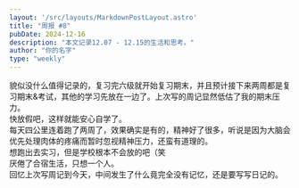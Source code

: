 ```yaml
---  
layout: '/src/layouts/MarkdownPostLayout.astro'  
title: "周报 #8"  
pubDate: 2024-12-16  
description: "本文记录12.07 - 12.15的生活和思考。"  
author: "你的名字"  
type: "weekly"  
---  
```

貌似没什么值得记录的，复习完六级就开始复习期末，并且预计接下来两周都是复习期末&考试，其他的学习先放在一边了。上次写的周记显然低估了我的期末压力。  
快放假吧，这样就能安心自学了。  
每天四公里连着跑了两周了，效果确实是有的，精神好了很多，听说是因为大脑会优先处理肉体的疼痛而暂时忽视精神压力，还蛮有道理的。  
想跑出去实习，但是学校根本不会放的吧（笑  
厌倦了合宿生活，只想一个人。  
回忆上次写周记到今天，中间发生了什么竟完全没有记忆，还是要写写日记的。